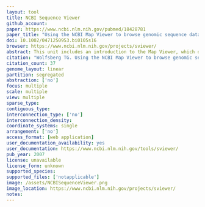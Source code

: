 ```yaml
---
layout: tool 
title: NCBI Sequence Viewer
github_account: 
paper: https://www.ncbi.nlm.nih.gov/pubmed/18428781
paper_title: "Using the NCBI Map Viewer to browse genomic sequence data."
doi: 10.1002/0471250953.bi0105s16
browser: https://www.ncbi.nlm.nih.gov/projects/sviewer/
abstract: This unit includes an introduction to the Map Viewer, which describes how to perform a simple text-based search of genome annotations to view the genomic context of a gene, navigate along a chromosome, zoom in and out, and change the displayed maps to hide and show information. It also describes some of NCBI's sequence-analysis tools, which are provided as links from the Map Viewer. The Alternate Protocols describe different ways to query the genome sequence, and also illustrate additional features of the Map Viewer. Alternate Protocol 1 shows how to perform and interpret the results of a BLAST search against the human genome. Alternate Protocol 2 demonstrates how to retrieve a list of all genes between two STS markers. Finally, Alternate Protocol 3 shows how to find all annotated members of a gene family.
citation: "Wolfsberg TG. Using the NCBI Map Viewer to browse genomic sequence data. Curr Protoc Bioinformatics. 2007;Chapter 1: Unit 1.5."
citation_count: 37
genome_layout: linear
partition: segregated
abstraction: ['no']
focus: multiple
scale: multiple
view: multiple
sparse_type: 
contiguous_type: 
interconnection_type: ['no']
interconnection_density: 
coordinate_systems: single
arrangement: ['no']
access_format: [web application]
user_documentation_availability: yes
user_documentation: https://www.ncbi.nlm.nih.gov/tools/sviewer/
pub_year: 2007
license: unavailable
license_form: unknown
supported_species: 
supported_files: ['notapplicable']
image: /assets/NCBISequenceViewer.png
image_location: https://www.ncbi.nlm.nih.gov/projects/sviewer/
notes: 
---
```

